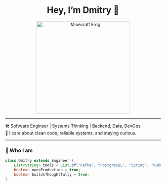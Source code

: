 <h1 align="center">Hey, I’m Dmitry 🐸</h1>

<p align="center">
  <img src="https://media.giphy.com/media/JmNubSOrG4E63Nv0Op/giphy.gif" width="300" alt="Minecraft Frog" />
</p>

---

🛠 Software Engineer | Systems Thinking | Backend, Data, DevOps  
🐸 I care about clean code, reliable systems, and staying curious.

---

### 🧠 Who I am

```java
class Dmitry extends Engineer {
    List<String> tools = List.of("Kafka", "PostgreSQL", "Spring", "Kubernetes", "Go");
    boolean ownsProduction = true;
    boolean buildsThoughtfully = true;
}
